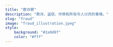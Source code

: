 ```yaml
---
title: "欺诈罪"
description: "欺诈、盗窃、作弊和所有令人讨厌的事情。"
slug: "fraud"
image: "fraud_illustration.jpeg"
style:
    background: "#2a9d8f"
    color: "#fff"
---
```

